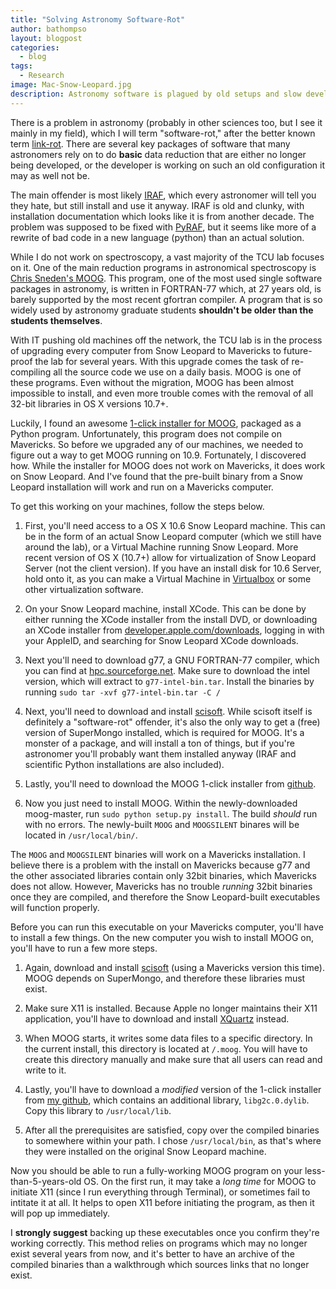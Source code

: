 ```yaml
---
title: "Solving Astronomy Software-Rot"
author: bathompso
layout: blogpost
categories:
  - blog
tags:
  - Research
image: Mac-Snow-Leopard.jpg
description: Astronomy software is plagued by old setups and slow development. I succeed against this obstacle.
---
```


There is a problem in astronomy (probably in other sciences too, but I see it mainly in my field), which I will term "software-rot," after the better known term [link-rot](http://en.wikipedia.org/wiki/Link_rot). There are several key packages of software that many astronomers rely on to do **basic** data reduction that are either no longer being developed, or the developer is working on such an old configuration it may as well not be.

The main offender is most likely [IRAF](http://iraf.net), which every astronomer will tell you they hate, but still install and use it anyway. IRAF is old and clunky, with installation documentation which looks like it is from another decade. The problem was supposed to be fixed with [PyRAF](http://www.stsci.edu/institute/software_hardware/pyraf), but it seems like more of a rewrite of bad code in a new language (python) than an actual solution.

While I do not work on spectroscopy, a vast majority of the TCU lab focuses on it. One of the main reduction programs in astronomical spectroscopy is [Chris Sneden's MOOG](http://www.as.utexas.edu/~chris/moog.html). This program, one of the most used single software packages in astronomy, is written in FORTRAN-77 which, at 27 years old, is barely supported by the most recent gfortran compiler. A program that is so widely used by astronomy graduate students **shouldn't be older than the students themselves**.

With IT pushing old machines off the network, the TCU lab is in the process of upgrading every computer from Snow Leopard to Mavericks to future-proof the lab for several years. With this upgrade comes the task of re-compiling all the source code we use on a daily basis. MOOG is one of these programs. Even without the migration, MOOG has been almost impossible to install, and even more trouble comes with the removal of all 32-bit libraries in OS X versions 10.7+.

Luckily, I found an awesome [1-click installer for MOOG](https://github.com/andycasey/moog), packaged as a Python program. Unfortunately, this program does not compile on Mavericks. So before we upgraded any of our machines, we needed to figure out a way to get MOOG running on 10.9. Fortunately, I discovered how. While the installer for MOOG does not work on Mavericks, it does work on Snow Leopard. And I've found that the pre-built binary from a Snow Leopard installation will work and run on a Mavericks computer.

To get this working on your machines, follow the steps below.

1. First, you'll need access to a OS X 10.6 Snow Leopard machine. This can be in the form of an actual Snow Leopard computer (which we still have around the lab), or a Virtual Machine running Snow Leopard. More recent version of OS X (10.7+) allow for virtualization of Snow Leopard Server (not the client version). If you have an install disk for 10.6 Server, hold onto it, as you can make a Virtual Machine in [Virtualbox](https://www.virtualbox.org) or some other virtualization software.

2. On your Snow Leopard machine, install XCode. This can be done by either running the XCode installer from the install DVD, or downloading an XCode installer from [developer.apple.com/downloads](http://developer.apple.com/downloads), logging in with your AppleID, and searching for Snow Leopard XCode downloads.

3. Next you'll need to download g77, a GNU FORTRAN-77 compiler, which you can find at [hpc.sourceforge.net](http://hpc.sourceforge.net). Make sure to download the intel version, which will extract to ``g77-intel-bin.tar``. Install the binaries by running ``sudo tar -xvf g77-intel-bin.tar -C /``

4. Next, you'll need to download and install [scisoft](http://scisoftosx.dyndns.org). While scisoft itself is definitely a "software-rot" offender, it's also the only way to get a (free) version of SuperMongo installed, which is required for MOOG. It's a monster of a package, and will install a ton of things, but if you're astronomer you'll probably want them installed anyway (IRAF and scientific Python installations are also included).

5. Lastly, you'll need to download the MOOG 1-click installer from [github](https://github.com/andycasey/moog).

6. Now you just need to install MOOG. Within the newly-downloaded moog-master, run ``sudo python setup.py install``. The build *should* run with no errors. The newly-built ``MOOG`` and ``MOOGSILENT`` binares will be located in ``/usr/local/bin/``.

The ``MOOG`` and ``MOOGSILENT`` binaries will work on a Mavericks installation. I believe there is a problem with the install on Mavericks because g77 and the other associated libraries contain only 32bit binaries, which Mavericks does not allow. However, Mavericks has no trouble *running* 32bit binaries once they are compiled, and therefore the Snow Leopard-built executables will function properly.

Before you can run this executable on your Mavericks computer, you'll have to install a few things. On the new computer you wish to install MOOG on, you'll have to run a few more steps.

1. Again, download and install [scisoft](http://scisoftosx.dyndns.org) (using a Mavericks version this time). MOOG depends on SuperMongo, and therefore these libraries must exist.

2. Make sure X11 is installed. Because Apple no longer maintains their X11 application, you'll have to download and install [XQuartz](http://xquartz.macosforge.org/landing/) instead.

3. When MOOG starts, it writes some data files to a specific directory. In the current install, this directory is located at ``/.moog``. You will have to create this directory manually and make sure that all users can read and write to it.

4. Lastly, you'll have to download a *modified* version of the 1-click installer from [my github](https://github.com/bathompso/moog), which contains an additional library, ``libg2c.0.dylib``. Copy this library to ``/usr/local/lib``.

5. After all the prerequisites are satisfied, copy over the compiled binaries to somewhere within your path. I chose ``/usr/local/bin``, as that's where they were installed on the original Snow Leopard machine.

Now you should be able to run a fully-working MOOG program on your less-than-5-years-old OS. On the first run, it may take a *long time* for MOOG to initiate X11 (since I run everything through Terminal), or sometimes fail to intitate it at all. It helps to open X11 before initiating the program, as then it will pop up immediately.

I **strongly suggest** backing up these executables once you confirm they're working correctly. This method relies on programs which may no longer exist several years from now, and it's better to have an archive of the compiled binaries than a walkthrough which sources links that no longer exist.

